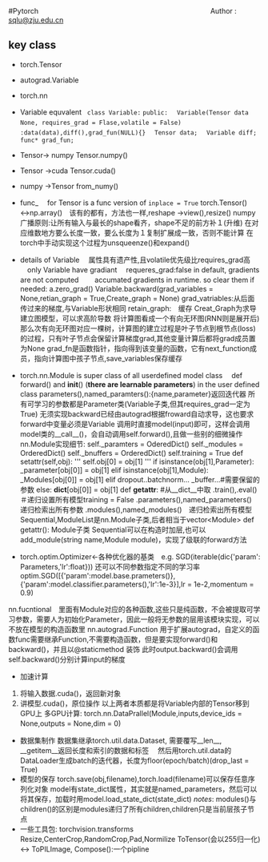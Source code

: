 #Pytorch
　&nbsp;　　　　　　　　　　　　　　　　　　　　　　　Author : sqlu@zju.edu.cn
## key class
- torch.Tensor
- autograd.Variable
- torch.nn

- Variable equvalent
` class Variable:` 
 `public:`
 　`Variable(Tensor data None, requires_grad = Flase,volatile = False)`
 　`:data(data),diff(),grad_fun(NULL){}`
 　`Tensor data;`
 　`Variable diff;`
 　`func* grad_fun; `
 - Tensor-> numpy   Tensor.numpy()
 - Tensor ->cuda    Tensor.cuda()
 - numpy ->Tensor   from_numy()
 - func_ 　for Tensor is a func version of `inplace = True`
 torch.Tensor()　<->np.array()　该有的都有，方法也一样,reshape ->view(),resize()
 numpy广播原则:让所有输入与最长的shape看齐，shape不足的前方补１(升维)
 在对应维数地方要么长度一致，要么长度为１复制扩展成一致，否则不能计算
 在torch中手动实现这个过程为unsqueenze()和expand()
 
 -  details of Variable
 　属性具有遗产性,且volatile优先级比requires_grad高
 　only Variable have gradiant
 　requeres_grad:false in default, gradients are not computed　
 　accumated gradients in runtime. so clear them if needed: a.zero_grad()
 Variable.backward(grad_variables = None,retian_graph = True,Create_graph = None)
 grad_vatriables:从后面传过来的梯度,与Variable形状相同
 retain_graph:　缓存
 Creat_Graph为求导建立图模型，可以求高阶导数
 将计算图看成一个有向无环图(RNN则是展开后)那么次有向无环图对应一棵树，计算图的建立过程是叶子节点到根节点(loss)的过程，只有叶子节点会保留计算梯度grad,其他变量计算后都将grad成员置为None
 grad_fn是函数指针，指向得到该变量的函数，它有next_function成员，指向计算图中孩子节点,save_variables保存缓存
 
 
- torch.nn.Module is super class of all userdefined model class
　def forward() and __init__() (**there are learnable parameters**) in the user defined class
parameters(),named_paramters():{name,parameter}返回迭代器
所有可学习的参数都是Parameter类(Variable子类,但其requires_grad一定为True)
无须实现backward已经由autograd根据froward自动求导，这也要求forward中变量必须是Variable
调用时直接model(input)即可，这样会调用model类的__call__()，会自动调用self.forward(),且做一些别的细微操作
nn.Module实现细节:
self._paramters = OderedDict()
self._modules = OrderedDict()
self._bnuffers = OrderedDict()
self.training = True
def setattr(self,obj):
'''
self.obj[0] = obj[1]
'''
if isinstance(obj[1],Parameter):
    _parameter[obj[0]] = obj[1]
elif isinstance(obj[1],Module):
_Modules[obj[0]] = obj[1]
elif dropout..batchnorm...
   _buffer...#需要保留的参数
  else:
  __dict__[obj[0]] = obj[1]
 def __getattr__:
 #从__dict__中取
 .train(),.eval()＃递归设置所有模型training = False
 .parameters(),named_parameters() 递归检索出所有参数
 .modules(),named_modules()　递归检索出所有模型
 Sequential,ModuleList是nn.Module子类,后者相当于vector\<Module\>
 def getattr(): Module子类
Sequential可以在构造时加层,也可以add_module(string name,Module module)，实现了级联的forward方法


- torch.optim.Optimizer<-各种优化器的基类　e.g.
SGD(iterable(dic{'param': Parameters,'lr':float}))
还可以不同参数指定不同的学习率
optim.SGD([{'param':model.base.prameters()},{'param':model.classifier.parameters(),'lr':1e-3}],lr = 1e-2,momentum = 0.9)

nn.fucntional　里面有Module对应的各种函数,这些只是纯函数，不会被提取可学习参数，需要人为初始化Parameter，因此一般将无参数的层用该模块实现，可以不放在模型的构造函数里
nn.autograd.Function 用于扩展autograd，自定义的函数func需要继承Function,不需要构造函数，但是要实现forward()和backward()，并且以@staticmethod 装饰
此时output.backward()会调用self.backward()分别计算input的梯度

- 加速计算
1) 将输入数据.cuda()，返回新对象
2) 讲模型.cuda()，原位操作 
以上两者本质都是将Variable内部的Tensor移到GPU上
多GPU计算:
torch.nn.DataPrallel(Module,inputs,device_ids = None,outputs = None,dim = 0)　
- 数据集制作
数据集继承torch.util.data.Dataset, 需要覆写__len__, __getitem__返回长度和索引的数据和标签　
然后用torch.util.data的DataLoader生成batch的迭代器，长度为floor(epoch/batch)(drop_last = True)
- 模型的保存
torch.save(obj,filename),torch.load(filename)可以保存任意序列化对象
model有state_dict属性，其实就是named_parameters，然后可以将其保存，加载时用model.load_state_dict(state_dict)
*notes*: modules()与children()的区别是modules递归了所有children,children只是当前层孩子节点
- 一些工具包:
torchvision.transforms Resize,CenterCrop,RandomCrop,Pad,Normilize ToTensor(会以255归一化)　<-> ToPILImage,  Compose():一个pipline
